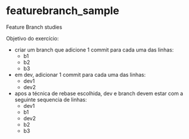 # featurebranch_sample
Feature Branch studies

Objetivo do exercício:
- criar um branch que adicione 1 commit para cada uma das linhas:
  - b1
  - b2
  - b3
- em dev, adicionar 1 commit para cada uma das linhas:
  - dev1
  - dev2 
- apos a técnica de rebase escolhida, dev e branch devem estar com a seguinte sequencia de linhas:
  - dev1
  - b1
  - dev2
  - b2
  - b3
